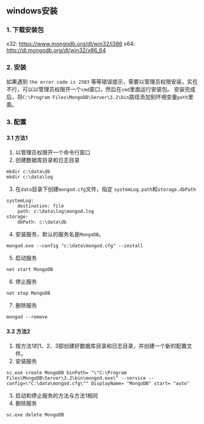 ## windows安装
### 1. 下载安装包
x32: <https://www.mongodb.org/dl/win32/i386>
x64: <http://dl.mongodb.org/dl/win32/x86_64>
### 2. 安装
如果遇到 `the error code is 2503` 等等错误提示，需要以管理员权限安装，实在不行，可以以管理员权限开一个`cmd`窗口，然后在`cmd`里面运行安装包。
安装完成后，将`C:\Program Files\MongoDB\Server\3.2\bin`路径添加到环境变量`path`里面。
### 3. 配置
#### 3.1 方法1
1. 以管理员权限开一个命令行窗口
2. 创建数据库目录和日志目录
```
mkdir c:\data\db
mkdir c:\data\log
```
3. 在`data`目录下创建`mongod.cfg`文件，指定 `systemLog.path`和`storage.dbPath`
```
systemLog:
    destination: file
    path: c:\data\log\mongod.log
storage:
    dbPath: c:\data\db
```
4. 安装服务，默认的服务名是`MongoDB`。
```
mongod.exe --config "c:\data\mongod.cfg" --install
```
5. 启动服务
```
net start MongoDB
```
6. 停止服务
```
net stop MongoDB
```
7. 删除服务
```
mongod --remove
```

#### 3.2 方法2
1. 按方法1的1、2、3部创建好数据库目录和日志目录，并创建一个新的配置文件。
2. 安装服务
```
sc.exe create MongoDB binPath= "\"C:\Program Files\MongoDB\Server\3.2\bin\mongod.exe\" --service --config=\"C:\data\mongod.cfg\"" DisplayName= "MongoDB" start= "auto"
```
3. 启动和停止服务的方法与方法1相同
4. 删除服务
```
sc.exe delete MongoDB
```
